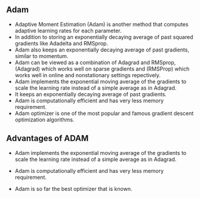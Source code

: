 ## Adam

- Adaptive Moment Estimation (Adam) is another method that computes adaptive learning rates for each parameter.
- In addition to storing an exponentially decaying average of past squared gradients like Adadelta and RMSprop.
- Adam also keeps an exponentially decaying average of past gradients, similar to momentum.
- Adam can be viewed as a combination of Adagrad and RMSprop,(Adagrad) which works well on sparse gradients and (RMSProp) which works well in online and nonstationary settings repectively.
- Adam implements the exponential moving average of the gradients to scale the learning rate instead of a simple average as in Adagrad.
- It keeps an exponentially decaying average of past gradients.
- Adam is computationally efficient and has very less memory requirement.
- Adam optimizer is one of the most popular and famous gradient descent optimization algorithms.

## Advantages of ADAM

- Adam implements the exponential moving average of the gradients to scale the learning rate instead of a simple average as in Adagrad.

- Adam is computationally efficient and has very less memory requirement.

- Adam is so far the best optimizer that is known.

